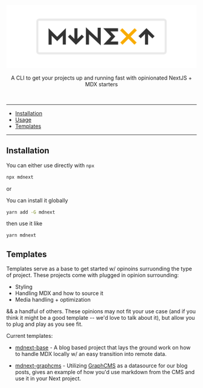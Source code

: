 <!-- markdownlint-disable MD033 MD041 -->

![mdnext](./mdnext.png)

<div align="center">

A CLI to get your projects up and running fast with opinionated NextJS + MDX starters

<br/>

</div>

---

- [Installation](#installation)
- [Usage](#usage)
- [Templates](#templates)

---

## Installation

You can either use directly with `npx`
```bash
npx mdnext
```

or

You can install it globally
```bash
yarn add -G mdnext
```
then use it like 
```bash
yarn mdnext
```


## Templates

Templates serve as a base to get started w/ opinoins surruonding the type of project. These projects come with plugged in opinion surrounding:

- Styling
- Handling MDX and how to source it
- Media handling + optimization

&& a handful of others. These opinions may not fit your use case (and if you think it might be a good template -- we'd love to talk about it), but allow you to plug and play as you see fit. 

Current templates:
- [mdnext-base](https://github.com/domitriusclark/mdnext-base) -
A blog based project that lays the ground work on how to handle MDX locally w/ an easy transition into remote data. 

- [mdnext-graphcms](https://github.com/domitriusclark/mdnext-graphcms) -
Utilizing [GraphCMS](https://graphcms.com) as a datasource for our blog posts, gives an example of how you'd use markdown from the CMS and use it in your Next project.

